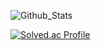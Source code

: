 
![Github_Stats](https://github-readme-stats.vercel.app/api/top-langs/?username=Owen-Choi&langs_count=2&theme=onedark)
 

[![Solved.ac Profile](http://mazassumnida.wtf/api/v2/generate_badge?boj=demitymd)](https://solved.ac/demitymd/)
